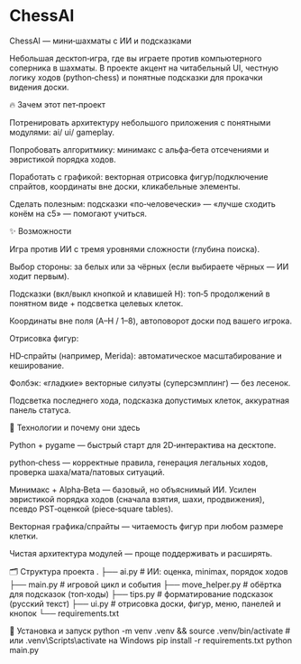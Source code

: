 # ChessAI
ChessAI — мини‑шахматы с ИИ и подсказками

Небольшая десктоп‑игра, где вы играете против компьютерного соперника в шахматы.
В проекте акцент на читабельный UI, честную логику ходов (python‑chess) и понятные подсказки для прокачки видения доски.

🔥 Зачем этот пет‑проект

Потренировать архитектуру небольшого приложения с понятными модулями: ai/ ui/ gameplay.

Попробовать алгоритмику: минимакс с альфа‑бета отсечениями и эвристикой порядка ходов.

Поработать с графикой: векторная отрисовка фигур/подключение спрайтов, координаты вне доски, кликабельные элементы.

Сделать полезным: подсказки «по‑человечески» — «лучше сходить конём на c5» — помогают учиться.

✨ Возможности

Игра против ИИ с тремя уровнями сложности (глубина поиска).

Выбор стороны: за белых или за чёрных (если выбираете чёрных — ИИ ходит первым).

Подсказки (вкл/выкл кнопкой и клавишей H): топ‑5 продолжений в понятном виде + подсветка целевых клеток.

Координаты вне поля (A–H / 1–8), автоповорот доски под вашего игрока.

Отрисовка фигур:

HD‑спрайты (например, Merida): автоматическое масштабирование и кеширование.

Фолбэк: «гладкие» векторные силуэты (суперсэмплинг) — без лесенок.

Подсветка последнего хода, подсказка допустимых клеток, аккуратная панель статуса.

🧩 Технологии и почему они здесь

Python + pygame — быстрый старт для 2D‑интерактива на десктопе.

python‑chess — корректные правила, генерация легальных ходов, проверка шаха/мата/патовых ситуаций.

Минимакс + Alpha‑Beta — базовый, но объяснимый ИИ.
Усилен эвристикой порядка ходов (сначала взятия, шахи, продвижения), псевдо PST‑оценкой (piece‑square tables).

Векторная графика/спрайты — читаемость фигур при любом размере клетки.

Чистая архитектура модулей — проще поддерживать и расширять.

🗂 Структура проекта
.
├── ai.py            # ИИ: оценка, minimax, порядок ходов
├── main.py          # игровой цикл и события
├── move_helper.py   # обёртка для подсказок (топ‑ходы)
├── tips.py          # форматирование подсказок (русский текст)
├── ui.py            # отрисовка доски, фигур, меню, панелей и кнопок
└── requirements.txt

🚀 Установка и запуск
python -m venv .venv && source .venv/bin/activate  # или .venv\Scripts\activate на Windows
pip install -r requirements.txt
python main.py